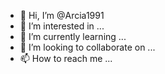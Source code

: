 - 👋 Hi, I’m @Arcia1991
- 👀 I’m interested in ...
- 🌱 I’m currently learning ...
- 💞️ I’m looking to collaborate on ...
- 📫 How to reach me ...

<!---
Arcia1991/Arcia1991 is a ✨ special ✨ repository because its `README.md` (this file) appears on your GitHub profile.
You can click the Preview link to take a look at your changes.
<img src=https://la.network/wp-content/uploads/2020/06/MEDELLIN-MORAVIA-JARDIN.jpg height="200px"width="300px">
--->

